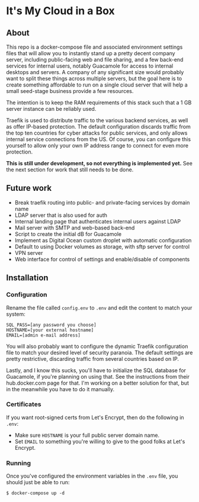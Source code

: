 # It's My Cloud in a Box

## About

This repo is a docker-compose file and associated environment settings files
that will allow you to instantly stand up a pretty decent company server,
including public-facing web and file sharing, and a few back-end services for
internal users, notably Guacamole for access to internal desktops and servers.
A company of any significant size would probably want to split these things
across multiple servers, but the goal here is to create something affordable to
run on a single cloud server that will help a small seed-stage business provide
a few resources.

The intention is to keep the RAM requirements of this stack such that a 1 GB
server instance can be reliably used.

Traefik is used to distribute traffic to the various backend services, as well
as offer IP-based protection. The default configuration discards traffic from
the top ten countries for cyber attacks for public services, and only allows
internal service connections from the US. Of course, you can configure this
yourself to allow only your own IP address range to connect for even more
protection.

**This is still under development, so not everything is implemented yet.** See
the next section for work that still needs to be done.

## Future work

- Break traefik routing into public- and private-facing services by domain name
- LDAP server that is also used for auth
- Internal landing page that authenticates internal users against LDAP
- Mail server with SMTP and web-based back-end
- Script to create the initial dB for Guacamole
- Implement as Digital Ocean custom droplet with automatic configuration
- Default to using Docker volumes as storage, with sftp server for control
- VPN server
- Web interface for control of settings and enable/disable of components

## Installation

### Configuration

Rename the file called `config.env` to `.env` and edit the content to match
your system:

```
SQL_PASS=[any password you choose]
HOSTNAME=[your external hostname]
EMAIL=[admin e-mail address]
```

You will also probably want to configure the dynamic Traefik configuration file
to match your desired level of security paranoia. The default settings are
pretty restrictive, discarding traffic from several countries based on IP.

Lastly, and I know this sucks, you'll have to initialize the SQL database for
Guacamole, if you're planning on using that. See the instructions from their
hub.docker.com page for that. I'm working on a better solution for that,
but in the meanwhile you have to do it manually.

### Certificates

If you want root-signed certs from Let's Encrypt, then do the following in
`.env`:

- Make sure `HOSTNAME` is your full public server domain name. 
- Set `EMAIL` to something you're willing to give to the good folks at Let's
  Encrypt.

### Running

Once you've configured the environment variables in the `.env` file, you should
just be able to run:

``` $ docker-compose up -d ```
